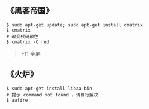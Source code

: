 ## 《黑客帝国》
```shell
$ sudo apt-get update; sudo apt-get install cmatrix
$ cmatrix
# 改变代码颜色
$ cmatrix -C red
```
> F11 全屏

## 《火炉》
```shell
$ sudo apt-get install libaa-bin 
# 提示 command not found ，请自行解决
$ aafire
```

